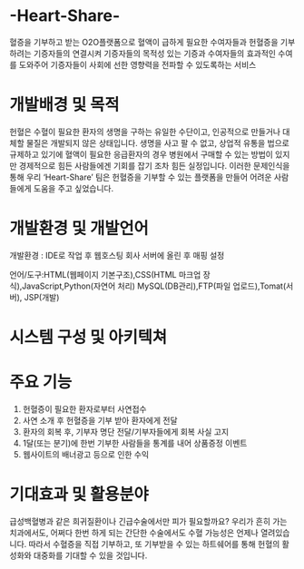 # -Heart-Share-
혈증을 기부하고 받는 O2O플랫폼으로 혈액이 급하게 필요한 수여자들과 헌혈증을 기부하려는 기증자들의 연결시켜 기증자들의 목적성 있는 기증과 수여자들의 효과적인 수여를 도와주어 기증자들이 사회에 선한 영향력을 전파할 수 있도록하는 서비스
# 개발배경 및 목적
헌혈은 수혈이 필요한 환자의 생명을 구하는 유일한 수단이고, 인공적으로 만들거나 대체할 물질은 개발되지 않은 상태입니다. 생명을 사고 팔 수 없고, 상업적 유통을 법으로 규제하고 있기에 혈액이 필요한 응급환자의 경우 병원에서 구매할 수 있는 방법이 있지만 경제적으로 힘든 사람들에겐 기회를 잡기 조차 힘든 실정입니다. 이러한 문제인식을 통해 우리 ‘Heart-Share’ 팀은 헌혈증을 기부할 수 있는 플랫폼을 만들어 어려운 사람들에게 도움을 주고 싶었습니다.
# 개발환경 및 개발언어
개발환경 : IDE로 작업 후 웹호스팅 회사 서버에 올린 후 매핑 설정

언어/도구:HTML(웹페이지 기본구조),CSS(HTML 마크업 장식),JavaScript,Python(자연어 처리) MySQL(DB관리),FTP(파일 업로드),Tomat(서버), JSP(개발)
# 시스템 구성 및 아키텍쳐

# 주요 기능
1) 헌혈증이 필요한 환자로부터 사연접수
2) 사연 소개 후 헌혈증을 기부 받아 환자에게 전달
3) 환자의 회복 후, 기부자 명단 전달/기부자들에게 회복 사실 고지
4) 1달(또는 분기)에 한번 기부한 사람들을 통계를 내어 상품증정 이벤트 
5) 웹사이트의 배너광고 등으로 인한 수익 
# 기대효과 및 활용분야
급성백혈병과 같은 희귀질환이나 긴급수술에서만 피가 필요할까요? 우리가 흔히 가는 치과에서도, 어쩌다 한번 하게 되는 간단한 수술에서도 수혈 가능성은 언제나 열려있습니다. 따라서 수혈증을 직접 기부하고, 또 기부받을 수 있는 하트쉐어를 통해 헌혈의 활성화와 대중화를 기대할 수 있을 것입니다.
